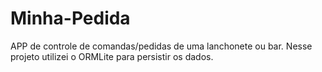 # Minha-Pedida
APP de controle de comandas/pedidas de uma lanchonete ou bar. Nesse projeto utilizei o ORMLite para persistir os dados.
